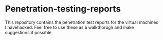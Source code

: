 # Penetration-testing-reports
This repository contains the penetration test reports for the virtual machines I havehacked.
Feel free to use these as a walkthorugh and make suggestions if possible.
